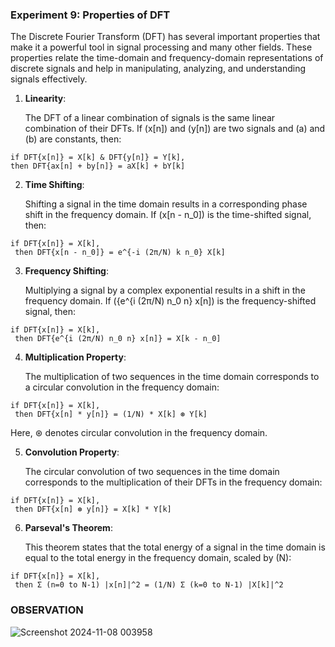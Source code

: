 ### Experiment 9: Properties of DFT

The Discrete Fourier Transform (DFT) has several important properties that make it a powerful tool in signal processing and many other fields. These properties relate the time-domain and frequency-domain representations of discrete signals and help in manipulating, analyzing, and understanding signals effectively.


1. **Linearity**:
   
   The DFT of a linear combination of signals is the same linear combination of their DFTs. If \(x[n]\) and \(y[n]\) are two signals and \(a\) and \(b\) are constants, then:
   
 ```
if DFT{x[n]} = X[k] & DFT{y[n]} = Y[k],
 then DFT{ax[n] + by[n]} = aX[k] + bY[k]
```

2. **Time Shifting**:
   
   Shifting a signal in the time domain results in a corresponding phase shift in the frequency domain. If \(x[n - n_0]\) is the time-shifted signal, then:
   
```
if DFT{x[n]} = X[k],
 then DFT{x[n - n_0]} = e^{-i (2π/N) k n_0} X[k]
```

3. **Frequency Shifting**:
   
   Multiplying a signal by a complex exponential results in a shift in the frequency domain. If \({e^{i (2π/N) n_0 n} x[n]\) is the frequency-shifted signal, then:
   
```
if DFT{x[n]} = X[k],
 then DFT{e^{i (2π/N) n_0 n} x[n]} = X[k - n_0]
```

4. **Multiplication Property**:
   
   The multiplication of two sequences in the time domain corresponds to a circular convolution in the frequency domain:
```
if DFT{x[n]} = X[k],
 then DFT{x[n] * y[n]} = (1/N) * X[k] ⊛ Y[k]

```
  Here, ⊛ denotes circular convolution in the frequency domain.

5. **Convolution Property**:
   
   The circular convolution of two sequences in the time domain corresponds to the multiplication of their DFTs in the frequency domain:
   
```
if DFT{x[n]} = X[k],
 then DFT{x[n] ⊛ y[n]} = X[k] * Y[k]
```

6. **Parseval's Theorem**:
   
   This theorem states that the total energy of a signal in the time domain is equal to the total energy in the frequency domain, scaled by \(N\):
   
 ```
if DFT{x[n]} = X[k],
  then Σ (n=0 to N-1) |x[n]|^2 = (1/N) Σ (k=0 to N-1) |X[k]|^2
```
### OBSERVATION
![Screenshot 2024-11-08 003958](https://github.com/user-attachments/assets/b822ec50-8391-4ff1-9408-a4dc14287b8e)
